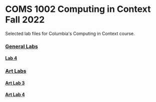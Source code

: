 # COMS 1002 Computing in Context Fall 2022
Selected lab files for Columbia's Computing in Context course. 

### [General Labs](Labs)
#### [Lab 4](Labs/Lab4)


### [Art Labs](Art_Labs)  
#### [Art Lab 3](Art_Labs/Lab3_Art)
#### [Art Lab 4](Art_Labs/Lab4_Art/)  





